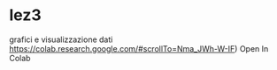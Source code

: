 # lez3
grafici e visualizzazione dati
 https://colab.research.google.com/#scrollTo=Nma_JWh-W-IF)
Open In Colab 
